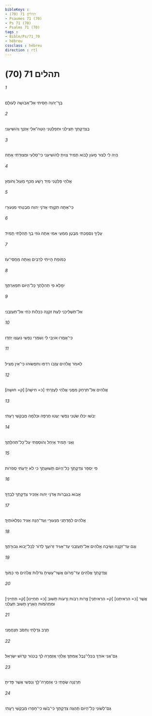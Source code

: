```yaml
---
bibleKeys : 
- תהלים 71 (70)
- Psaumes 71 (70)
- Ps 71 (70)
- Psalms 71 (70)
tags : 
- Bible/Ps/71_70
- hébreu
cssclass : hébreu
direction : rtl
---
```


# תהלים 71 (70)

###### 1
בְּךָ־יְהוָה חָסִיתִי אַל־אֵבֹושָׁה לְעֹולָם׃
###### 2
בְּצִדְקָתְךָ תַּצִּילֵנִי וּתְפַלְּטֵנִי הַטֵּה־אֵלַי אָזְנְךָ וְהֹושִׁיעֵנִי׃
###### 3
הֱיֵה לִי לְצוּר מָעֹון לָבֹוא תָּמִיד צִוִּיתָ לְהֹושִׁיעֵנִי כִּי־סַלְעִי וּמְצוּדָתִי אָתָּה׃
###### 4
אֱלֹהַי פַּלְּטֵנִי מִיַּד רָשָׁע מִכַּף מְעַוֵּל וְחֹומֵץ׃
###### 5
כִּי־אַתָּה תִקְוָתִי אֲדֹנָי יְהוִה מִבְטַחִי מִנְּעוּרָי׃
###### 6
עָלֶיךָ נִסְמַכְתִּי מִבֶּטֶן מִמְּעֵי אִמִּי אַתָּה גֹוזִי בְּךָ תְהִלָּתִי תָמִיד׃
###### 7
כְּמֹופֵת הָיִיתִי לְרַבִּים וְאַתָּה מַחֲסִי־עֹז׃
###### 8
יִמָּלֵא פִי תְּהִלָּתֶךָ כָּל־הַיֹּום תִּפְאַרְתֶּךָ׃
###### 9
אַל־תַּשְׁלִיכֵנִי לְעֵת זִקְנָה כִּכְלֹות כֹּחִי אַל־תַּעַזְבֵנִי׃
###### 10
כִּי־אָמְרוּ אֹויְבַי לִי וְשֹׁמְרֵי נַפְשִׁי נֹועֲצוּ יַחְדָּו׃
###### 11
לֵאמֹר אֱלֹהִים עֲזָבֹו רִדְפוּ וְתִפְשׂוּהוּ כִּי־אֵין מַצִּיל׃
###### 12
אֱלֹהִים אַל־תִּרְחַק מִמֶּנִּי אֱלֹהַי לְעֶזְרָתִי [כ= חִישָׁה] [ק= חוּשָׁה]׃
###### 13
יֵבֹשׁוּ יִכְלוּ שֹׂטְנֵי נַפְשִׁי יַעֲטוּ חֶרְפָּה וּכְלִמָּה מְבַקְשֵׁי רָעָתִי׃
###### 14
וַאֲנִי תָּמִיד אֲיַחֵל וְהֹוסַפְתִּי עַל־כָּל־תְּהִלָּתֶךָ׃
###### 15
פִּי יְסַפֵּר צִדְקָתֶךָ כָּל־הַיֹּום תְּשׁוּעָתֶךָ כִּי לֹא יָדַעְתִּי סְפֹרֹות׃
###### 16
אָבֹוא בִּגְבֻרֹות אֲדֹנָי יְהוִה אַזְכִּיר צִדְקָתְךָ לְבַדֶּךָ׃
###### 17
אֱלֹהִים לִמַּדְתַּנִי מִנְּעוּרָי וְעַד־הֵנָּה אַגִּיד נִפְלְאֹותֶיךָ׃
###### 18
וְגַם עַד־זִקְנָה וְשֵׂיבָה אֱלֹהִים אַל־תַּעַזְבֵנִי עַד־אַגִּיד זְרֹועֲךָ לְדֹור לְכָל־יָבֹוא גְּבוּרָתֶךָ׃
###### 19
וְצִדְקָתְךָ אֱלֹהִים עַד־מָרֹום אֲשֶׁר־עָשִׂיתָ גְדֹלֹות אֱלֹהִים מִי כָמֹוךָ׃
###### 20
אֲשֶׁר [כ= הִרְאִיתַנוּ] [ק= הִרְאִיתַנִי] צָרֹות רַבֹּות וְרָעֹות תָּשׁוּב [כ= תְּחַיֵּינוּ] [ק= תְּחַיֵּינִי] וּמִתְּהֹמֹות הָאָרֶץ תָּשׁוּב תַּעֲלֵנִי׃
###### 21
תֶּרֶב גְּדֻלָּתִי וְתִסֹּב תְּנַחֲמֵנִי׃
###### 22
גַּם־אֲנִי אֹודְךָ בִכְלִי־נֶבֶל אֲמִתְּךָ אֱלֹהָי אֲזַמְּרָה לְךָ בְכִנֹּור קְדֹושׁ יִשְׂרָאֵל׃
###### 23
תְּרַנֵּנָּה שְׂפָתַי כִּי אֲזַמְּרָה־לָּךְ וְנַפְשִׁי אֲשֶׁר פָּדִיתָ׃
###### 24
גַּם־לְשֹׁונִי כָּל־הַיֹּום תֶּהְגֶּה צִדְקָתֶךָ כִּי־בֹשׁוּ כִי־חָפְרוּ מְבַקְשֵׁי רָעָתִי׃
